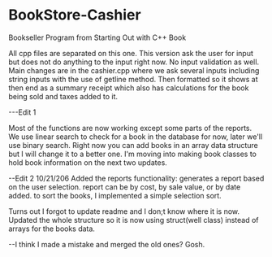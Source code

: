 # BookStore-Cashier
Bookseller Program from Starting Out with C++ Book

All cpp files are separated on this one. This version ask the user for input but does not do anything to the input right now. No input validation as well. Main changes are in the cashier.cpp where we ask several inputs including string inputs with the use of getline method. Then formatted so it shows at then end as a summary receipt which also has calculations for the book being sold and taxes added to it.


---Edit 1

Most of the functions are now working except some parts of the reports. We use linear search to check for a book in the database for now, later we'll use binary search. Right now you can add books in an array data structure but I will change it to a better one. I'm moving into making book classes to hold book information on the next two updates.

--Edit 2 10/21/206
Added the reports functionality: generates a report based on the user selection. report can be by cost, by sale value, or by date added. to sort the books, I implemented a simple selection sort.

Turns out I forgot to update readme and I don;t know where it is now. Updated the whole structure so it is now using struct(well class) instead of arrays for the books data.

--I think I made a mistake and merged the old ones? Gosh.
